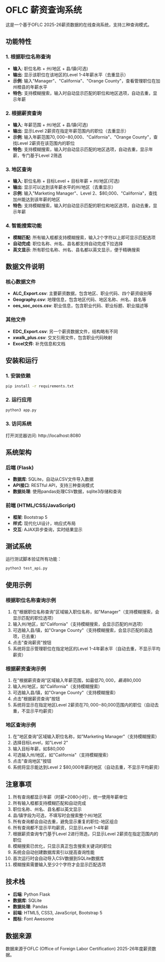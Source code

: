 # OFLC 薪资查询系统

这是一个基于OFLC 2025-26薪资数据的在线查询系统，支持三种查询模式。

## 功能特性

### 1. 根据职位名称查询
- **输入**: 职位名称 + 州/地区 + 县/镇(可选)
- **输出**: 显示该职位在该地区的Level 1-4年薪水平（去重显示）
- **示例**: 输入"Manager"、"California"、"Orange County"，查看管理职位在加州橙县的年薪水平
- **特色**: 支持模糊搜索，输入时自动显示匹配的职位和地区选项，自动去重，显示年薪

### 2. 根据薪资查询
- **输入**: 年薪范围 + 州/地区 + 县/镇(可选)
- **输出**: 显示Level 2薪资在指定年薪范围内的职位（去重显示）
- **示例**: 输入年薪范围$70,000-$80,000、"California"、"Orange County"，查找Level 2薪资在该范围内的职位
- **特色**: 支持模糊搜索，输入时自动显示匹配的地区选项，自动去重，显示年薪，专门基于Level 2筛选

### 3. 地区查询
- **输入**: 职位名称 + 目标Level + 目标年薪 + 州/地区(可选)
- **输出**: 显示可以达到该年薪水平的州/地区（去重显示）
- **示例**: 输入"Marketing Manager"、Level 2、$80,000、"California"，查找加州能达到该年薪的地区
- **特色**: 支持模糊搜索，输入时自动显示匹配的职位和地区选项，自动去重，显示年薪

### 4. 智能搜索功能
- **模糊匹配**: 所有输入框都支持模糊搜索，输入2个字符以上即可显示匹配选项
- **自动完成**: 职位名称、州名、县名都支持自动完成下拉选择
- **英文显示**: 所有职位名称、州名、县名都以英文显示，便于精确搜索

## 数据文件说明

### 核心数据文件
- **ALC_Export.csv**: 主要薪资数据，包含地区、职业代码、四个薪资级别等
- **Geography.csv**: 地理信息，包含地区代码、地区名称、州名、县名等
- **oes_soc_occs.csv**: 职业信息，包含职业代码、职业标题、职业描述等

### 其他文件
- **EDC_Export.csv**: 另一个薪资数据文件，结构略有不同
- **xwalk_plus.csv**: 交叉引用文件，包含职业代码映射
- **Excel文件**: 补充信息和文档

## 安装和运行

### 1. 安装依赖
```bash
pip install -r requirements.txt
```

### 2. 运行应用
```bash
python3 app.py
```

### 3. 访问系统
打开浏览器访问: http://localhost:8080

## 系统架构

### 后端 (Flask)
- **数据库**: SQLite，自动从CSV文件导入数据
- **API接口**: RESTful API，支持三种查询模式
- **数据处理**: 使用pandas处理CSV数据，sqlite3存储和查询

### 前端 (HTML/CSS/JavaScript)
- **框架**: Bootstrap 5
- **样式**: 现代化UI设计，响应式布局
- **交互**: AJAX异步查询，实时结果显示

## 测试系统

运行测试脚本验证所有功能：
```bash
python3 test_api.py
```

## 使用示例

### 根据职位名称查询示例
1. 在"根据职位名称查询"区域输入职位名称，如"Manager"（支持模糊搜索，会显示匹配的职位选项）
2. 输入州/地区，如"California"（支持模糊搜索，会显示匹配的州选项）
3. 可选输入县/镇，如"Orange County"（支持模糊搜索，会显示匹配的县选项，已去重）
4. 点击"查询薪资"按钮
5. 系统将显示管理职位在指定地区的Level 1-4年薪水平（自动去重，不显示平均薪资）

### 根据薪资查询示例
1. 在"根据薪资查询"区域输入年薪范围，如最低$70,000，最高$80,000
2. 输入州/地区，如"California"（支持模糊搜索）
3. 可选输入县/镇，如"Orange County"（支持模糊搜索）
4. 点击"根据薪资查询"按钮
5. 系统将显示在指定地区Level 2薪资在$70,000-$80,000范围内的职位（自动去重，不显示平均薪资）

### 地区查询示例
1. 在"地区查询"区域输入职位名称，如"Marketing Manager"（支持模糊搜索）
2. 选择目标Level，如"Level 2"
3. 输入目标年薪，如$80,000
4. 可选输入州/地区，如"California"（支持模糊搜索）
5. 点击"查询地区"按钮
6. 系统将显示能达到Level 2 $80,000年薪的地区（自动去重，不显示平均薪资）

## 注意事项

1. 所有查询都显示年薪（时薪×2080小时），统一使用年薪单位
2. 所有输入框都支持模糊匹配和自动完成
3. 职位名称、州名、县名都以英文显示
4. 县/镇字段为可选，不填写时会搜索整个州/地区
5. 所有查询都会自动去重，避免显示重复的职位-地区组合
6. 所有查询都不显示平均薪资，只显示Level 1-4年薪
7. 根据薪资查询专门基于Level 2进行筛选，只显示Level 2薪资在指定范围内的职位
8. 模糊搜索已优化，只显示真正包含搜索关键词的职位
9. 系统会自动创建数据库索引以提高查询性能
10. 首次运行时会自动导入CSV数据到SQLite数据库
11. 模糊搜索需要输入至少2个字符才会显示匹配选项

## 技术栈

- **后端**: Python Flask
- **数据库**: SQLite
- **数据处理**: Pandas
- **前端**: HTML5, CSS3, JavaScript, Bootstrap 5
- **图标**: Font Awesome

## 数据来源

数据来源于OFLC (Office of Foreign Labor Certification) 2025-26年度薪资数据。
